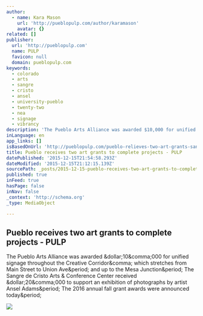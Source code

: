 ```yaml
---
author:
  - name: Kara Mason
    url: 'http://pueblopulp.com/author/karamason'
    avatar: {}
related: []
publisher:
  url: 'http://pueblopulp.com'
  name: PULP
  favicon: null
  domain: pueblopulp.com
keywords:
  - colorado
  - arts
  - sangre
  - cristo
  - ansel
  - university-pueblo
  - twenty-two
  - nea
  - signage
  - vibrancy
description: 'The Pueblo Arts Alliance was awarded $10,000 for unified signage throughout the Creative Corridor, which stretches from Main Street to Union Ave. and up to the Mesa Junction. The Sangre de Cristo Arts & Conference Center received $20,000 to support an exhibition of photographs by artist Ansel Adams. The 2016 annual fall grant awards were announced today.'
inLanguage: en
app_links: []
isBasedOnUrl: 'http://pueblopulp.com/pueblo-relieves-two-art-grants-sangre-de-cristo-creative-corridor'
title: Pueblo receives two art grants to complete projects - PULP
datePublished: '2015-12-15T21:54:58.293Z'
dateModified: '2015-12-15T21:12:15.139Z'
sourcePath: _posts/2015-12-15-pueblo-receives-two-art-grants-to-complete-projects-pulp.md
published: true
inFeed: true
hasPage: false
inNav: false
_context: 'http://schema.org'
_type: MediaObject

---
```

<article style=""><h1>Pueblo receives two art grants to complete projects - PULP</h1><p>The Pueblo Arts Alliance was awarded &amp;dollar;10&amp;comma;000 for unified signage throughout the Creative Corridor&amp;comma; which stretches from Main Street to Union Ave&amp;period; and up to the Mesa Junction&amp;period; The Sangre de Cristo Arts &amp; Conference Center received &amp;dollar;20&amp;comma;000 to support an exhibition of photographs by artist Ansel Adams&amp;period; The 2016 annual fall grant awards were announced today&amp;period;</p><img src="http://i0.wp.com/pueblopulp.com/wp-content/uploads/2015/12/12027663_991885190834034_6497729135945176809_n.jpg?resize=960%2C540" /></article>